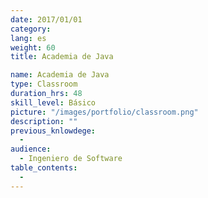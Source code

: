 ```yaml
---
date: 2017/01/01
category:
lang: es
weight: 60
title: Academia de Java

name: Academia de Java
type: Classroom
duration_hrs: 48
skill_level: Básico
picture: "/images/portfolio/classroom.png"
description: ""
previous_knlowdege:
  -
audience:
  - Ingeniero de Software
table_contents:
  -
---
```

